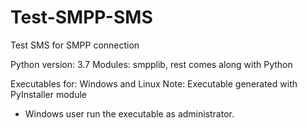 # Test-SMPP-SMS
Test SMS for SMPP connection

Python version: 3.7
Modules: smpplib, rest comes along with Python

Executables for: Windows and Linux
  Note: Executable generated with PyInstaller module
  * Windows user run the executable as administrator.
